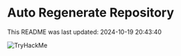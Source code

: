 # Auto Regenerate Repository

This README was last updated: 2024-10-19 20:43:40

 ![TryHackMe](https://tryhackme.com/badge/533634)
